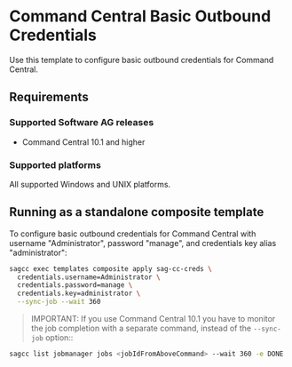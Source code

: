 <!-- Copyright 2013 - 2018 Software AG, Darmstadt, Germany and/or its licensors

   SPDX-License-Identifier: Apache-2.0

    Licensed under the Apache License, Version 2.0 (the "License");
    you may not use this file except in compliance with the License.
    You may obtain a copy of the License at

        http://www.apache.org/licenses/LICENSE-2.0

    Unless required by applicable law or agreed to in writing, software
    distributed under the License is distributed on an "AS IS" BASIS,
     WITHOUT WARRANTIES OR CONDITIONS OF ANY KIND, either express or implied.
     See the License for the specific language governing permissions and

     limitations under the License.                                                  

-->
# Command Central Basic Outbound Credentials

Use this template to configure basic outbound credentials for Command Central.

## Requirements

### Supported Software AG releases

* Command Central 10.1 and higher

### Supported platforms

All supported Windows and UNIX platforms.

## Running as a standalone composite template

To configure basic outbound credentials for Command Central with username "Administrator", password "manage", and credentials key alias "administrator":

```bash
sagcc exec templates composite apply sag-cc-creds \
  credentials.username=Administrator \
  credentials.password=manage \
  credentials.key=administrator \
  --sync-job --wait 360
```

> IMPORTANT: If you use Command Central 10.1 you have to monitor the job completion with a separate command, instead of the `--sync-job` option::

```bash
sagcc list jobmanager jobs <jobIdFromAboveCommand> --wait 360 -e DONE
```